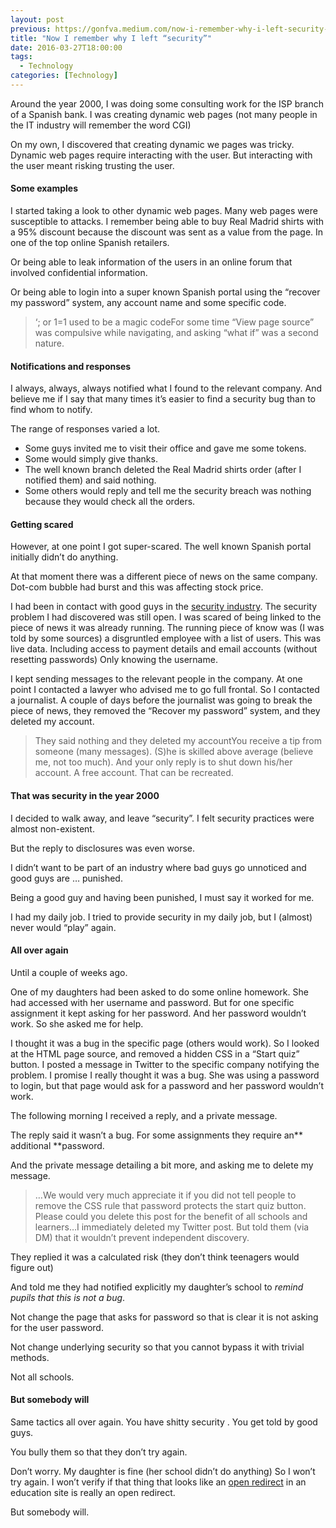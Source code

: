 ```yaml
---
layout: post
previous: https://gonfva.medium.com/now-i-remember-why-i-left-security-1949dfc6ffc6
title: "Now I remember why I left “security”"
date: 2016-03-27T18:00:00
tags:
  - Technology
categories: [Technology]
---
```


Around the year 2000, I was doing some consulting work for the ISP branch of a Spanish bank. I was creating dynamic web pages (not many people in the IT industry will remember the word CGI)

On my own, I discovered that creating dynamic we pages was tricky. Dynamic web pages require interacting with the user. But interacting with the user meant risking trusting the user.

#### Some examples

I started taking a look to other dynamic web pages. Many web pages were susceptible to attacks. I remember being able to buy Real Madrid shirts with a 95% discount because the discount was sent as a value from the page. In one of the top online Spanish retailers.

Or being able to leak information of the users in an online forum that involved confidential information.

Or being able to login into a super known Spanish portal using the “recover my password” system, any account name and some specific code.

> ‘; or 1=1 used to be a magic codeFor some time “View page source” was compulsive while navigating, and asking “what if” was a second nature.

#### Notifications and responses

I always, always, always notified what I found to the relevant company. And believe me if I say that many times it’s easier to find a security bug than to find whom to notify.

The range of responses varied a lot.

- Some guys invited me to visit their office and gave me some tokens.
- Some would simply give thanks.
- The well known branch deleted the Real Madrid shirts order (after I notified them) and said nothing.
- Some others would reply and tell me the security breach was nothing because they would check all the orders.

#### Getting scared

However, at one point I got super-scared. The well known Spanish portal initially didn’t do anything.

At that moment there was a different piece of news on the same company. Dot-com bubble had burst and this was affecting stock price.

I had been in contact with good guys in the [security industry](http://web.archive.org/web/20010706055811/http://www.kriptopolis.com/boletin/0183.html). The security problem I had discovered was still open. I was scared of being linked to the piece of news it was already running. The running piece of know was (I was told by some sources) a disgruntled employee with a list of users. This was live data. Including access to payment details and email accounts (without resetting passwords) Only knowing the username.

I kept sending messages to the relevant people in the company. At one point I contacted a lawyer who advised me to go full frontal. So I contacted a journalist. A couple of days before the journalist was going to break the piece of news, they removed the “Recover my password” system, and they deleted my account.

> They said nothing and they deleted my accountYou receive a tip from someone (many messages). (S)he is skilled above average (believe me, not too much). And your only reply is to shut down his/her account. A free account. That can be recreated.

#### That was security in the year 2000

I decided to walk away, and leave “security”. I felt security practices were almost non-existent.

But the reply to disclosures was even worse.

I didn’t want to be part of an industry where bad guys go unnoticed and good guys are … punished.

Being a good guy and having been punished, I must say it worked for me.

I had my daily job. I tried to provide security in my daily job, but I (almost) never would “play” again.

#### All over again

Until a couple of weeks ago.

One of my daughters had been asked to do some online homework. She had accessed with her username and password. But for one specific assignment it kept asking for her password. And her password wouldn’t work. So she asked me for help.

I thought it was a bug in the specific page (others would work). So I looked at the HTML page source, and removed a hidden CSS in a “Start quiz” button. I posted a message in Twitter to the specific company notifying the problem. I promise I really thought it was a bug. She was using a password to login, but that page would ask for a password and her password wouldn’t work.

The following morning I received a reply, and a private message.

The reply said it wasn’t a bug. For some assignments they require an** additional **password.

And the private message detailing a bit more, and asking me to delete my message.

> …We would very much appreciate it if you did not tell people to remove the CSS rule that password protects the start quiz button. Please could you delete this post for the benefit of all schools and learners…I immediately deleted my Twitter post. But told them (via DM) that it wouldn’t prevent independent discovery.

They replied it was a calculated risk (they don’t think teenagers would figure out)

And told me they had notified explicitly my daughter’s school to _remind pupils that this is not a bug_.

Not change the page that asks for password so that is clear it is not asking for the user password.

Not change underlying security so that you cannot bypass it with trivial methods.

Not all schools.

#### But somebody will

Same tactics all over again. You have shitty security . You get told by good guys.

You bully them so that they don’t try again.

Don’t worry. My daughter is fine (her school didn’t do anything) So I won’t try again. I won’t verify if that thing that looks like an [open redirect](https://www.owasp.org/index.php/Open_redirect) in an education site is really an open redirect.

But somebody will.
